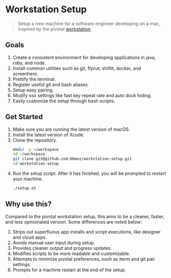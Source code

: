 # Workstation Setup

> Setup a new machine for a software engineer developing on a mac, inspired by the pivotal [workstation](https://github.com/pivotal/workstation-setup).

## Goals

1. Create a consistent environment for developing applications in java, ruby, and node.
1. Install common utilities such as git, flycut, shiftit, docker, and screenhero.
1. Prettify the terminal.
1. Register useful git and bash aliases.
1. Setup easy pairing.
1. Modify osx settings like fast key repeat rate and auto dock hiding.
1. Easily customize the setup through bash scripts.

## Get Started

1. Make sure you are running the latest version of macOS.
1. Install the latest version of Xcode.
1. Clone the repository.
    ```bash
    mkdir -p ~/workspace
    cd ~/workspace
    git clone git@github.com:bbmoz/workstation-setup.git
    cd workstation-setup
    ```
1. Run the setup script. After it has finished, you will be prompted to restart your machine.
    ```bash
    ./setup.sh
    ```

## Why use this?

Compared to the pivotal workstation setup, this aims to be a cleaner, faster, and less opinionated version. Some differences are noted below:

1. Strips out superfluous app installs and script executions, like designer and cloud apps.
1. Avoids manual user input during setup.
1. Provides cleaner output and progress updates.
1. Modifies scripts to be more readable and customizable.
1. Attempts to minimize pivotal preferences, such as iterm and git pair settings.
1. Prompts for a machine restart at the end of the setup.
